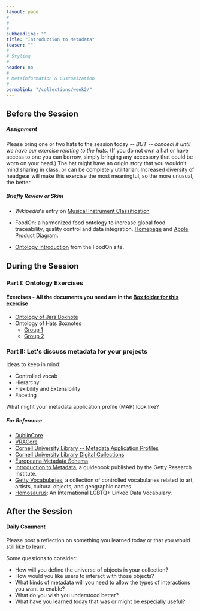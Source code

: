 ```yaml
---
layout: page
#
#
#
subheadline: ""
title: "Introduction to Metadata"
teaser: ""
#
# Styling
#
header: no
#
# Metainformation & Customization
#
permalink: "/collections/week2/"
---
```


## Before the Session 

##### Assignment

Please bring one or two hats to the session today *-- BUT -- conceal it until we have our exercise relating to the hats.* (If you do not own a hat or have access to one you can borrow, simply bringing any accessory that could be worn on your head.)  The hat might have an origin story that you wouldn't mind sharing in class, or can be completely utilitarian.  Increased diversity of headgear will make this exercise the most meaningful, so the more unusual, the better. 

##### Briefly Review or Skim

* *Wikipedia*'s entry on [Musical Instrument Classification](https://en.wikipedia.org/wiki/Musical_instrument_classification)  

* FoodOn: a harmonized food ontology to increase global food traceability, quality control and data integration.
  [Homepage](https://foodon.org/) and [Apple Product Diagram](https://www.nature.com/articles/s41538-018-0032-6/figures/3).

* [Ontology Introduction](https://foodon.org/design/ontology-introduction/) from the FoodOn site.

## During the Session

### Part I: Ontology Exercises

#### Exercises - All the documents you need are in the [Box folder for this exercise](https://cornell.app.box.com/folder/268136258392)
 * [Ontology of Jars Boxnote](https://cornell.app.box.com/notes/1550293652589)
 * Ontology of Hats Boxnotes
   * [Group 1](https://cornell.app.box.com/notes/1550315049326) 
   * [Group 2](https://cornell.app.box.com/notes/1550316028456) 
   
### Part II: Let's discuss metadata for your projects  

Ideas to keep in mind:  
* Controlled vocab
* Hierarchy
* Flexibility and Extensibility
* Faceting

What might your metadata application profile (MAP) look like?

##### For Reference
 * [DublinCore](https://dublincore.org/)
 * [VRACore](https://www.loc.gov/standards/vracore/)
 * [Cornell University Library -- Metadata Application Profiles](https://confluence.cornell.edu/display/mwgweb/CUL+Metadata+Application+Profiles)  
 * [Cornell University Library Digital Collections](https://digital.library.cornell.edu/collections)  
 * [Europeana Metadata Schema](https://pro.europeana.eu/files/Europeana_Professional/Share_your_data/Technical_requirements/EDM_Documentation//EDM_Definition_v5.2.8_102017.pdf)  
 * [Introduction to Metadata](https://www.getty.edu/publications/intrometadata/), a guidebook published by the Getty Research Institute.
* [Getty Vocabularies](https://www.getty.edu/research/tools/vocabularies/), a collection of controlled vocabularies related to art, artists, cultural objects, and geographic names.
* [Homosaurus](https://homosaurus.org/): An International LGBTQ+ Linked Data Vocabulary.

## After the Session

#### Daily Comment

Please post a reflection on something you learned today or that you would still like to learn. 

Some questions to consider:

* How will you define the universe of objects in your collection?
* How would you like users to interact with those objects?
* What kinds of metadata will you need to allow the types of interactions you want to enable?
* What do you wish you understood better?
* What have you learned today that was or might be especially useful?
